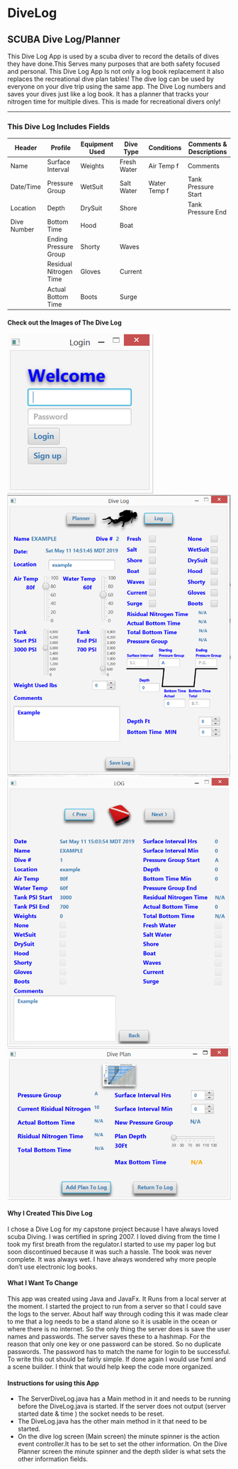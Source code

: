 # DiveLog
## SCUBA Dive Log/Planner

This Dive Log App is used by a scuba diver to record the details of dives they have done.This
Serves many purposes that are both safety focused and personal. This Dive Log App Is not only a log book replacement it also replaces the recreational dive plan tables! The dive log can be used by everyone on your dive trip using the same app. The Dive Log numbers and saves your dives just like a log book. It has a planner that tracks your nitrogen time for multiple dives. This is made for recreational divers only!

---
### This Dive Log Includes Fields 
 Header |   Profile | Equipment Used|Dive Type | Conditions | Comments & Descriptions | 
--------|-----------|----------------|----------|------------|-------------------------
Name    | Surface Interval|Weights|Fresh Water|Air Temp f|Comments|
Date/Time| Pressure Group|WetSuit|Salt Water|Water Temp f|Tank Pressure Start|
Location|Depth |DrySuit|Shore||Tank Pressure End|
Dive Number| Bottom Time|Hood|Boat|
|| Ending Pressure Group|Shorty|Waves|
|| Residual Nitrogen Time|Gloves|Current|
|| Actual Bottom Time|Boots|Surge|
#### Check out the Images of The Dive Log
![](images/login.png)
![](images/diveLog.png)
![](images/log.png)
![](images/planner.png)
#### Why I Created This Dive Log
I chose a Dive Log for my capstone project because I have always loved scuba Diving. 
I was certified in spring 2007. I loved diving from the time I took my first breath from the regulator.I started to use my paper log but soon discontinued because it was such a hassle. The book was never complete. It was always wet. I have always wondered why more people don’t use electronic log books.

#### What I Want To Change
This app was created using Java and JavaFx. It Runs from a local server at the moment. I started the project to run from a server so that I could save the logs to the server. About half way through coding this it was made clear to me that a log needs to be a stand alone so it is usable in the ocean or where there is no internet. So the only thing the server does is save the user names and passwords. The server saves these to a hashmap. For the reason that only one key or one password can be stored. So no duplicate passwords. The password has to match the name for login to be successful. To write this out should be fairly simple. If done again 
I would use fxml and a scene builder. I think that would help keep the code more organized.  

#### Instructions for using this App
* The ServerDiveLog.java has a Main method in it and needs to be running before the DiveLog.java is started. If the server does not output (server started date & time ) the socket needs to be reset.
* The DiveLog.java has the other main method in it that need to be started.
* On the dive log screen (Main screen) the minute spinner is the action event controller.It has to be set to set the other information. On the Dive Planner screen the minute spinner and the depth slider is what sets the other information fields.





